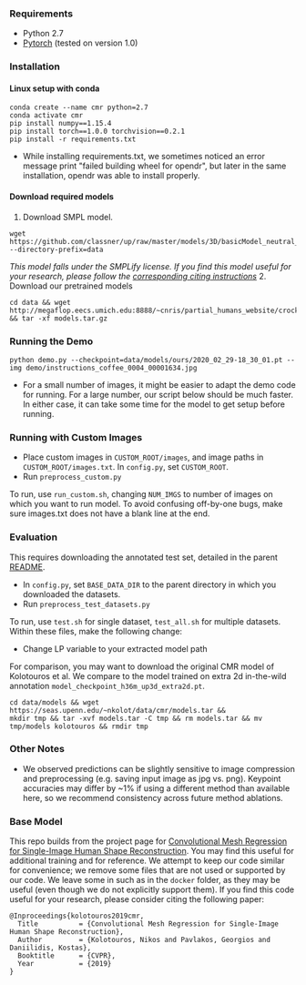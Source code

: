 ### Requirements
- Python 2.7
- [Pytorch](https://pytorch.org/) (tested on version 1.0)

### Installation

#### Linux setup with conda
```
conda create --name cmr python=2.7
conda activate cmr
pip install numpy==1.15.4
pip install torch==1.0.0 torchvision==0.2.1
pip install -r requirements.txt
```
- While installing requirements.txt, we sometimes noticed an error message print "failed building wheel for opendr", but later in the same installation, opendr was able to install properly. 

#### Download required models
1. Download SMPL model. 
```
wget https://github.com/classner/up/raw/master/models/3D/basicModel_neutral_lbs_10_207_0_v1.0.0.pkl --directory-prefix=data
```
*This model falls under the SMPLify license. If you find this model useful for your research, please follow the [corresponding citing instructions](https://github.com/classner/up/blob/master/3dfit/README.md)*
2. Download our pretrained models
```
cd data && wget http://megaflop.eecs.umich.edu:8888/~cnris/partial_humans_website/crockwell.github.io/cmr/models.tar.gz && tar -xf models.tar.gz
```

### Running the Demo
```
python demo.py --checkpoint=data/models/ours/2020_02_29-18_30_01.pt --img demo/instructions_coffee_0004_00001634.jpg
```
- For a small number of images, it might be easier to adapt the demo code for running. For a large number, our script below should be much faster. In either case, it can take some time for the model to get setup before running.

### Running with Custom Images
- Place custom images in `CUSTOM_ROOT/images`, and image paths in `CUSTOM_ROOT/images.txt`. In `config.py`, set `CUSTOM_ROOT`.
- Run `preprocess_custom.py`

To run, use `run_custom.sh`, changing `NUM_IMGS` to number of images on which you want to run model. To avoid confusing off-by-one bugs, make sure images.txt does not have a blank line at the end.

### Evaluation
This requires downloading the annotated test set, detailed in the parent [README](https://github.com/crockwell/partial_humans/blob/master/README.md).

- In `config.py`, set `BASE_DATA_DIR` to the parent directory in which you downloaded the datasets. 
- Run `preprocess_test_datasets.py`

To run, use `test.sh` for single dataset, `test_all.sh` for multiple datasets. Within these files, make the following change:

- Change LP variable to your extracted model path

For comparison, you may want to download the original CMR model of Kolotouros et al. We compare to the model trained on extra 2d in-the-wild annotation `model_checkpoint_h36m_up3d_extra2d.pt`.
```
cd data/models && wget https://seas.upenn.edu/~nkolot/data/cmr/models.tar &&
mkdir tmp && tar -xvf models.tar -C tmp && rm models.tar && mv tmp/models kolotouros && rmdir tmp
```

### Other Notes
- We observed predictions can be slightly sensitive to image compression and preprocessing (e.g. saving input image as jpg vs. png). Keypoint accuracies may differ by ~1% if using a different method than available here, so we recommend consistency across future method ablations.

### Base Model
This repo builds from the project page for [Convolutional Mesh Regression for Single-Image Human Shape Reconstruction](https://github.com/nkolot/GraphCMR). You may find this useful for additional training and for reference. We attempt to keep our code similar for convenience; we remove some files that are not used or supported by our code. We leave some in such as in the `docker` folder, as they may be useful (even though we do not explicitly support them).
If you find this code useful for your research, please consider citing the following paper:

	@Inproceedings{kolotouros2019cmr,
	  Title          = {Convolutional Mesh Regression for Single-Image Human Shape Reconstruction},
	  Author         = {Kolotouros, Nikos and Pavlakos, Georgios and Daniilidis, Kostas},
	  Booktitle      = {CVPR},
	  Year           = {2019}
	}
